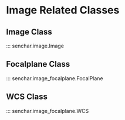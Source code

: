 # Image Related Classes

## Image Class
::: senchar.image.Image


## Focalplane Class

::: senchar.image_focalplane.FocalPlane

## WCS Class

::: senchar.image_focalplane.WCS
